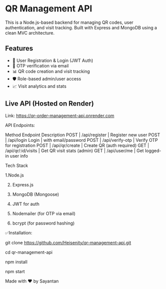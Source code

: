 # QR Management API

This is a Node.js-based backend for managing QR codes, user authentication, and visit tracking. Built with Express and MongoDB using a clean MVC architecture.

## Features

- 🔐 User Registration & Login (JWT Auth)
- 📩 OTP verification via email
- 📊 QR code creation and visit tracking
- 🛡 Role-based admin/user access
- 📈 Visit analytics and stats

## Live API (Hosted on Render)
Link: https://qr-order-management-api.onrender.com

API Endpoints:

Method  	Endpoint	           Description
POST	 | /api/register	    |  Register new user
POST	 | /api/login	Login   |  with email/password
POST	 | /api/verify-otp	  |  Verify OTP for registration
POST	 | /api/qr/create	    |  Create QR (auth required)
GET	   | /api/qr/:id/visits |  Get QR visit stats (admin)
GET	   | /api/user/me	      |  Get logged-in user info


Tech Stack

1.Node.js

2. Express.js

3. MongoDB (Mongoose)

4. JWT for auth

5. Nodemailer (for OTP via email)

6. bcrypt (for password hashing)


✅Installation:

git clone https://github.com/Heisenity/qr-management-api.git

cd qr-management-api

npm install

npm start


Made with ❤️ by Sayantan
